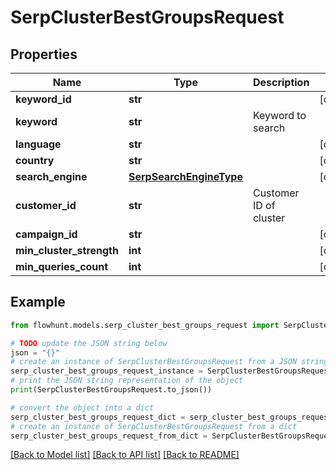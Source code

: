 # SerpClusterBestGroupsRequest


## Properties

Name | Type | Description | Notes
------------ | ------------- | ------------- | -------------
**keyword_id** | **str** |  | [optional] 
**keyword** | **str** | Keyword to search | 
**language** | **str** |  | [optional] 
**country** | **str** |  | [optional] 
**search_engine** | [**SerpSearchEngineType**](SerpSearchEngineType.md) |  | [optional] 
**customer_id** | **str** | Customer ID of cluster | 
**campaign_id** | **str** |  | [optional] 
**min_cluster_strength** | **int** |  | [optional] 
**min_queries_count** | **int** |  | [optional] 

## Example

```python
from flowhunt.models.serp_cluster_best_groups_request import SerpClusterBestGroupsRequest

# TODO update the JSON string below
json = "{}"
# create an instance of SerpClusterBestGroupsRequest from a JSON string
serp_cluster_best_groups_request_instance = SerpClusterBestGroupsRequest.from_json(json)
# print the JSON string representation of the object
print(SerpClusterBestGroupsRequest.to_json())

# convert the object into a dict
serp_cluster_best_groups_request_dict = serp_cluster_best_groups_request_instance.to_dict()
# create an instance of SerpClusterBestGroupsRequest from a dict
serp_cluster_best_groups_request_from_dict = SerpClusterBestGroupsRequest.from_dict(serp_cluster_best_groups_request_dict)
```
[[Back to Model list]](../README.md#documentation-for-models) [[Back to API list]](../README.md#documentation-for-api-endpoints) [[Back to README]](../README.md)


